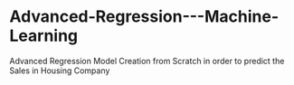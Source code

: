 # Advanced-Regression---Machine-Learning
Advanced Regression Model Creation from Scratch in order to predict the Sales in Housing Company
